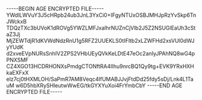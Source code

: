 -----BEGIN AGE ENCRYPTED FILE-----
YWdlLWVuY3J5cHRpb24ub3JnL3YxCi0+IFgyNTUxOSBJMHJpRzYvSkp6TnJWckxB
TDQzTXc3bUVoK1dROVg5YWZLMFJxalhrNUZnCjVlb2J5Z2NSUGlEaUh3cStaZ3Jj
MjZEWTdjR1dKVWdNdzRnU1g5RFZ2UUEKLS0tIFltb2xLZWFHd2xsVUl0dWJyYUdK
d2xveEVpNURsSnhIV2ZPS2VHbUEyQVkKeLDtE47eOc2anIyJPAhNQ8wG4pPNXSMF
CZ4XGO13HCDRHONXsPmdgCTONftRA4IIhu9nrcBQ1Qy9tg+EVK9YRxHXHkaEXFxX
elz7cj0tHXMLOH/SaPmR7AM8Veqc4IfUMABJJvjFtdDd25fdy5sDj/Lnk4L1TauM
w6D5hbXRySHleutwWwEG/tkGYXYuXoi4FrYmbCbY
-----END AGE ENCRYPTED FILE-----
